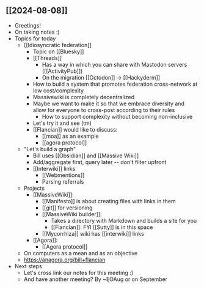 ## [[2024-08-08]]
- Greetings!
- On taking notes :)
- Topics for today
    - [[Idiosyncratic federation]]
        - Topic on [[Bluesky]]
        - [[Threads]]
            - Has a way in which you can share with Mastodon servers ([[ActivityPub]])
            - On the migration [[Octodon]] -> [[Hackyderm]]
        - How to build a system that promotes federation cross-network at low cost/complexity
        - Massivewiki is completely decentralized
        - Maybe we want to make it so that we embrace diversity and allow for everyone to cross-post according to their rules
            - How to support complexity without becoming non-inclusive
        - Let's try it and see (tm)
        - [[Flancian]] would like to discuss:
            - [[moa]] as an example
            - [[agora protocol]]
    - "Let's build a graph"
        - Bill uses [[Obsidian]] and [[Massive Wiki]]
        - Add/aggregate first, query later -- don't filter upfront
        - [[Interwiki]] links
            - [[Webmentions]]
            - Parsing referrals
    - Projects
        - [[MassiveWiki]]:
            - [[Manifesto]] is about creating files with links in them
            - [[git]] for versioning
            - [[MassiveWiki builder]]:
                - Takes a directory with Markdown and builds a site for you
                - [[Flancian]]: FYI [[Sutty]] is in this space
            - [[Mycorrhiza]] wiki has [[interwiki]] links
        - [[Agora]]:
            - [[Agora protocol]]
    - On computers as a mean and as an objective
    - https://anagora.org/bill+flancian
- Next steps
    - Let's cross link our notes for this meeting :)
    - And have another meeting? By ~EOAug or on September